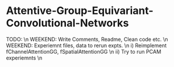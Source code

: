 # Attentive-Group-Equivariant-Convolutional-Networks


TODO: \n
WEEKEND: Write Comments, Readme, Clean code etc. \n
WEEKEND: Experiemnt files, data to rerun expts. \n
i) Reimplement fChannelAttentionGG, fSpatialAttentionGG \n
ii) Try to run PCAM experiemnts \n
